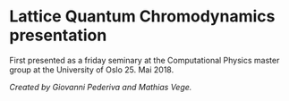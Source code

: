 # Lattice Quantum Chromodynamics presentation


First presented as a friday seminary at the Computational Physics master group at the University of Oslo 25. Mai 2018.


_Created by Giovanni Pederiva and Mathias Vege._